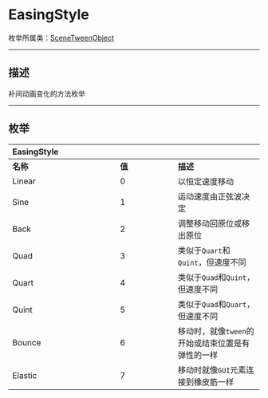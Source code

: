# EasingStyle

枚举所属类：[SceneTweenObject](/Api/Class/Animation/SceneTweenObject.md)

------------------------------------------------------------------------------------------
## 描述

补间动画变化的方法枚举

------------------------------------------------------------------------------------------
## 枚举

|<div style="width:200px">EasingStyle</div>|<div style="width:100px"></div>|<div style="width:100px"></div>|
|:---   |:---|:---|
|**名称**   |**值**  |**描述**|
|Linear   |0   |以恒定速度移动|
|Sine|1   |运动速度由正弦波决定|
|Back  |2   |调整移动回原位或移出原位|
|Quad  |3   |类似于`Quart`和`Quint`，但速度不同|
|Quart  |4   |类似于`Quad`和`Quint`，但速度不同|
|Quint  |5   |类似于`Quad`和`Quart`，但速度不同|
|Bounce  |6   |移动时，就像`tween`的开始或结束位置是有弹性的一样|
|Elastic  |7   |移动时就像`GUI`元素连接到橡皮筋一样|
